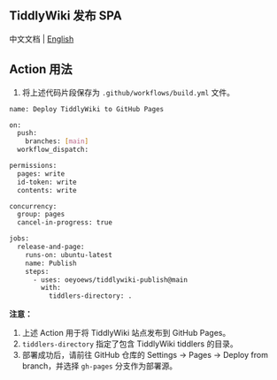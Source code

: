 ## TiddlyWiki 发布 SPA

中文文档 | [English](./README.md)

## Action 用法

1.  将上述代码片段保存为 `.github/workflows/build.yml` 文件。

```bash
name: Deploy TiddlyWiki to GitHub Pages

on:
  push:
    branches: [main]
  workflow_dispatch:

permissions:
  pages: write
  id-token: write
  contents: write

concurrency:
  group: pages
  cancel-in-progress: true

jobs:
  release-and-page:
    runs-on: ubuntu-latest
    name: Publish
    steps:
      - uses: oeyoews/tiddlywiki-publish@main
        with:
          tiddlers-directory: .
```

**注意：**

1.  上述 Action 用于将 TiddlyWiki 站点发布到 GitHub Pages。
2.  `tiddlers-directory` 指定了包含 TiddlyWiki tiddlers 的目录。
3.  部署成功后，请前往 GitHub 仓库的 Settings -> Pages -> Deploy from branch，并选择 `gh-pages` 分支作为部署源。
